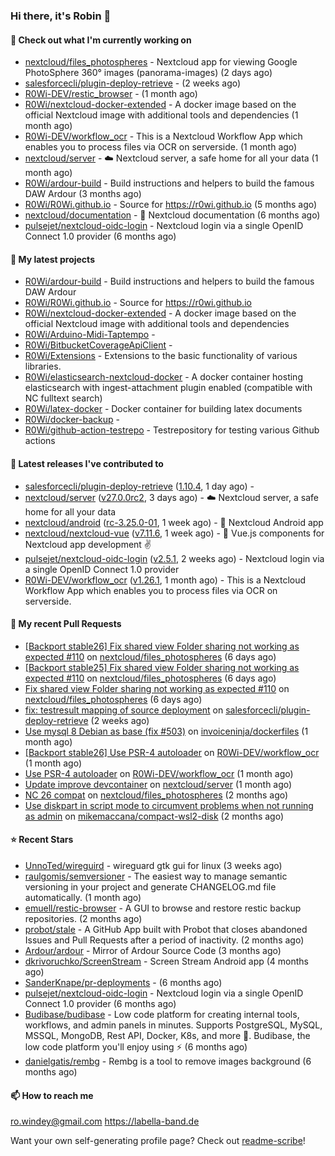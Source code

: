 ### Hi there, it's Robin 👋

#### 👷 Check out what I'm currently working on

- [nextcloud/files_photospheres](https://github.com/nextcloud/files_photospheres) - Nextcloud app for viewing Google PhotoSphere 360° images (panorama-images) (2 days ago)
- [salesforcecli/plugin-deploy-retrieve](https://github.com/salesforcecli/plugin-deploy-retrieve) -  (2 weeks ago)
- [R0Wi-DEV/restic_browser](https://github.com/R0Wi-DEV/restic_browser) -  (1 month ago)
- [R0Wi/nextcloud-docker-extended](https://github.com/R0Wi/nextcloud-docker-extended) - A docker image based on the official Nextcloud image with additional tools and dependencies (1 month ago)
- [R0Wi-DEV/workflow_ocr](https://github.com/R0Wi-DEV/workflow_ocr) - This is a Nextcloud Workflow App which enables you to process files via OCR on serverside. (1 month ago)
- [nextcloud/server](https://github.com/nextcloud/server) - ☁️ Nextcloud server, a safe home for all your data (1 month ago)
- [R0Wi/ardour-build](https://github.com/R0Wi/ardour-build) - Build instructions and helpers to build the famous DAW Ardour (3 months ago)
- [R0Wi/R0Wi.github.io](https://github.com/R0Wi/R0Wi.github.io) - Source for https://r0wi.github.io (5 months ago)
- [nextcloud/documentation](https://github.com/nextcloud/documentation) - 📘 Nextcloud documentation (6 months ago)
- [pulsejet/nextcloud-oidc-login](https://github.com/pulsejet/nextcloud-oidc-login) - Nextcloud login via a single OpenID Connect 1.0 provider (6 months ago)

#### 🌱 My latest projects

- [R0Wi/ardour-build](https://github.com/R0Wi/ardour-build) - Build instructions and helpers to build the famous DAW Ardour
- [R0Wi/R0Wi.github.io](https://github.com/R0Wi/R0Wi.github.io) - Source for https://r0wi.github.io
- [R0Wi/nextcloud-docker-extended](https://github.com/R0Wi/nextcloud-docker-extended) - A docker image based on the official Nextcloud image with additional tools and dependencies
- [R0Wi/Arduino-Midi-Taptempo](https://github.com/R0Wi/Arduino-Midi-Taptempo) - 
- [R0Wi/BitbucketCoverageApiClient](https://github.com/R0Wi/BitbucketCoverageApiClient) - 
- [R0Wi/Extensions](https://github.com/R0Wi/Extensions) - Extensions to the basic functionality of various libraries.
- [R0Wi/elasticsearch-nextcloud-docker](https://github.com/R0Wi/elasticsearch-nextcloud-docker) - A docker container hosting elasticsearch with ingest-attachment plugin enabled (compatible with NC fulltext search)
- [R0Wi/latex-docker](https://github.com/R0Wi/latex-docker) - Docker container for building latex documents
- [R0Wi/docker-backup](https://github.com/R0Wi/docker-backup) - 
- [R0Wi/github-action-testrepo](https://github.com/R0Wi/github-action-testrepo) - Testrepository for testing various Github actions

#### 🔭 Latest releases I've contributed to

- [salesforcecli/plugin-deploy-retrieve](https://github.com/salesforcecli/plugin-deploy-retrieve) ([1.10.4](https://github.com/salesforcecli/plugin-deploy-retrieve/releases/tag/1.10.4), 1 day ago) - 
- [nextcloud/server](https://github.com/nextcloud/server) ([v27.0.0rc2](https://github.com/nextcloud/server/releases/tag/v27.0.0rc2), 3 days ago) - ☁️ Nextcloud server, a safe home for all your data
- [nextcloud/android](https://github.com/nextcloud/android) ([rc-3.25.0-01](https://github.com/nextcloud/android/releases/tag/rc-3.25.0-01), 1 week ago) - 📱 Nextcloud Android app
- [nextcloud/nextcloud-vue](https://github.com/nextcloud/nextcloud-vue) ([v7.11.6](https://github.com/nextcloud/nextcloud-vue/releases/tag/v7.11.6), 1 week ago) - 🍱 Vue.js components for Nextcloud app development  ✌
- [pulsejet/nextcloud-oidc-login](https://github.com/pulsejet/nextcloud-oidc-login) ([v2.5.1](https://github.com/pulsejet/nextcloud-oidc-login/releases/tag/v2.5.1), 2 weeks ago) - Nextcloud login via a single OpenID Connect 1.0 provider
- [R0Wi-DEV/workflow_ocr](https://github.com/R0Wi-DEV/workflow_ocr) ([v1.26.1](https://github.com/R0Wi-DEV/workflow_ocr/releases/tag/v1.26.1), 1 month ago) - This is a Nextcloud Workflow App which enables you to process files via OCR on serverside.

#### 🔨 My recent Pull Requests

- [[Backport stable26] Fix shared view Folder sharing not working as expected #110](https://github.com/nextcloud/files_photospheres/pull/113) on [nextcloud/files_photospheres](https://github.com/nextcloud/files_photospheres) (6 days ago)
- [[Backport stable25] Fix shared view Folder sharing not working as expected #110](https://github.com/nextcloud/files_photospheres/pull/112) on [nextcloud/files_photospheres](https://github.com/nextcloud/files_photospheres) (6 days ago)
- [Fix shared view Folder sharing not working as expected #110](https://github.com/nextcloud/files_photospheres/pull/111) on [nextcloud/files_photospheres](https://github.com/nextcloud/files_photospheres) (6 days ago)
- [fix: testresult mapping of source deployment](https://github.com/salesforcecli/plugin-deploy-retrieve/pull/610) on [salesforcecli/plugin-deploy-retrieve](https://github.com/salesforcecli/plugin-deploy-retrieve) (2 weeks ago)
- [Use mysql 8 Debian as base (fix #503)](https://github.com/invoiceninja/dockerfiles/pull/507) on [invoiceninja/dockerfiles](https://github.com/invoiceninja/dockerfiles) (1 month ago)
- [[Backport stable26] Use PSR-4 autoloader](https://github.com/R0Wi-DEV/workflow_ocr/pull/200) on [R0Wi-DEV/workflow_ocr](https://github.com/R0Wi-DEV/workflow_ocr) (1 month ago)
- [Use PSR-4 autoloader](https://github.com/R0Wi-DEV/workflow_ocr/pull/199) on [R0Wi-DEV/workflow_ocr](https://github.com/R0Wi-DEV/workflow_ocr) (1 month ago)
- [Update improve devcontainer](https://github.com/nextcloud/server/pull/37521) on [nextcloud/server](https://github.com/nextcloud/server) (1 month ago)
- [NC 26 compat](https://github.com/nextcloud/files_photospheres/pull/107) on [nextcloud/files_photospheres](https://github.com/nextcloud/files_photospheres) (2 months ago)
- [Use diskpart in script mode to circumvent problems when not running as admin](https://github.com/mikemaccana/compact-wsl2-disk/pull/12) on [mikemaccana/compact-wsl2-disk](https://github.com/mikemaccana/compact-wsl2-disk) (2 months ago)

#### ⭐ Recent Stars

- [UnnoTed/wireguird](https://github.com/UnnoTed/wireguird) - wireguard gtk gui for linux (3 weeks ago)
- [raulgomis/semversioner](https://github.com/raulgomis/semversioner) - The easiest way to manage semantic versioning in your project and generate CHANGELOG.md file automatically. (1 month ago)
- [emuell/restic-browser](https://github.com/emuell/restic-browser) - A GUI to browse and restore restic backup repositories. (2 months ago)
- [probot/stale](https://github.com/probot/stale) - A GitHub App built with Probot that closes abandoned Issues and Pull Requests after a period of inactivity. (2 months ago)
- [Ardour/ardour](https://github.com/Ardour/ardour) - Mirror of Ardour Source Code (3 months ago)
- [dkrivoruchko/ScreenStream](https://github.com/dkrivoruchko/ScreenStream) - Screen Stream Android app (4 months ago)
- [SanderKnape/pr-deployments](https://github.com/SanderKnape/pr-deployments) -  (6 months ago)
- [pulsejet/nextcloud-oidc-login](https://github.com/pulsejet/nextcloud-oidc-login) - Nextcloud login via a single OpenID Connect 1.0 provider (6 months ago)
- [Budibase/budibase](https://github.com/Budibase/budibase) - Low code platform for creating internal tools, workflows, and admin panels in minutes. Supports PostgreSQL, MySQL, MSSQL, MongoDB, Rest API, Docker, K8s, and more 🚀. Budibase, the low code platform you&#39;ll enjoy using ⚡   (6 months ago)
- [danielgatis/rembg](https://github.com/danielgatis/rembg) - Rembg is a tool to remove images background (6 months ago)

#### 📫 How to reach me
[ro.windey@gmail.com](mailto:ro.windey@gmailcom)
https://labella-band.de

Want your own self-generating profile page? Check out [readme-scribe](https://github.com/muesli/readme-scribe)!
